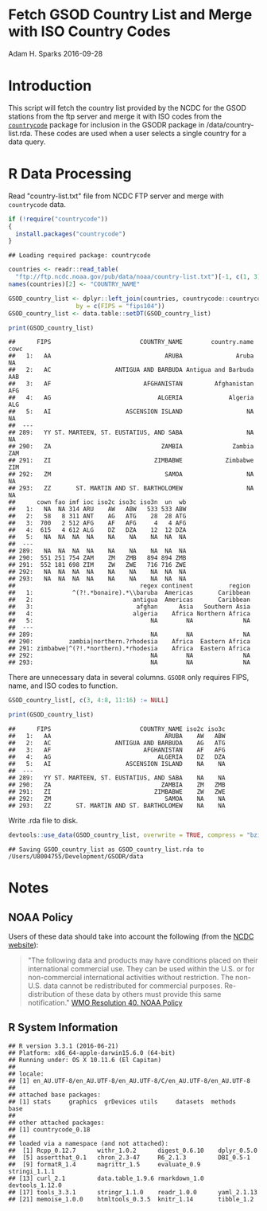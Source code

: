 Fetch GSOD Country List and Merge with ISO Country Codes
================
Adam H. Sparks
2016-09-28

Introduction
============

This script will fetch the country list provided by the NCDC for the GSOD stations from the ftp server and merge it with ISO codes from the [`countrycode`](https://cran.r-project.org/package=countrycode) package for inclusion in the GSODR package in /data/country-list.rda. These codes are used when a user selects a single country for a data query.

R Data Processing
=================

Read "country-list.txt" file from NCDC FTP server and merge with `countrycode` data.

``` r
if (!require("countrycode"))
{
  install.packages("countrycode")
}
```

    ## Loading required package: countrycode

``` r
countries <- readr::read_table(
  "ftp://ftp.ncdc.noaa.gov/pub/data/noaa/country-list.txt")[-1, c(1, 3)]
names(countries)[2] <- "COUNTRY_NAME"

GSOD_country_list <- dplyr::left_join(countries, countrycode::countrycode_data,
                   by = c(FIPS = "fips104"))
GSOD_country_list <- data.table::setDT(GSOD_country_list)

print(GSOD_country_list)
```

    ##      FIPS                         COUNTRY_NAME        country.name cowc
    ##   1:   AA                                ARUBA               Aruba   NA
    ##   2:   AC                  ANTIGUA AND BARBUDA Antigua and Barbuda  AAB
    ##   3:   AF                          AFGHANISTAN         Afghanistan  AFG
    ##   4:   AG                              ALGERIA             Algeria  ALG
    ##   5:   AI                     ASCENSION ISLAND                  NA   NA
    ##  ---                                                                   
    ## 289:   YY ST. MARTEEN, ST. EUSTATIUS, AND SABA                  NA   NA
    ## 290:   ZA                               ZAMBIA              Zambia  ZAM
    ## 291:   ZI                             ZIMBABWE            Zimbabwe  ZIM
    ## 292:   ZM                                SAMOA                  NA   NA
    ## 293:   ZZ       ST. MARTIN AND ST. BARTHOLOMEW                  NA   NA
    ##      cown fao imf ioc iso2c iso3c iso3n  un  wb
    ##   1:   NA  NA 314 ARU    AW   ABW   533 533 ABW
    ##   2:   58   8 311 ANT    AG   ATG    28  28 ATG
    ##   3:  700   2 512 AFG    AF   AFG     4   4 AFG
    ##   4:  615   4 612 ALG    DZ   DZA    12  12 DZA
    ##   5:   NA  NA  NA  NA    NA    NA    NA  NA  NA
    ##  ---                                           
    ## 289:   NA  NA  NA  NA    NA    NA    NA  NA  NA
    ## 290:  551 251 754 ZAM    ZM   ZMB   894 894 ZMB
    ## 291:  552 181 698 ZIM    ZW   ZWE   716 716 ZWE
    ## 292:   NA  NA  NA  NA    NA    NA    NA  NA  NA
    ## 293:   NA  NA  NA  NA    NA    NA    NA  NA  NA
    ##                                   regex continent          region
    ##   1:           ^(?!.*bonaire).*\\baruba  Americas       Caribbean
    ##   2:                            antigua  Americas       Caribbean
    ##   3:                             afghan      Asia   Southern Asia
    ##   4:                            algeria    Africa Northern Africa
    ##   5:                                 NA        NA              NA
    ##  ---                                                             
    ## 289:                                 NA        NA              NA
    ## 290:          zambia|northern.?rhodesia    Africa  Eastern Africa
    ## 291: zimbabwe|^(?!.*northern).*rhodesia    Africa  Eastern Africa
    ## 292:                                 NA        NA              NA
    ## 293:                                 NA        NA              NA

There are unnecessary data in several columns. `GSODR` only requires FIPS, name, and ISO codes to function.

``` r
GSOD_country_list[, c(3, 4:8, 11:16) := NULL]

print(GSOD_country_list)
```

    ##      FIPS                         COUNTRY_NAME iso2c iso3c
    ##   1:   AA                                ARUBA    AW   ABW
    ##   2:   AC                  ANTIGUA AND BARBUDA    AG   ATG
    ##   3:   AF                          AFGHANISTAN    AF   AFG
    ##   4:   AG                              ALGERIA    DZ   DZA
    ##   5:   AI                     ASCENSION ISLAND    NA    NA
    ##  ---                                                      
    ## 289:   YY ST. MARTEEN, ST. EUSTATIUS, AND SABA    NA    NA
    ## 290:   ZA                               ZAMBIA    ZM   ZMB
    ## 291:   ZI                             ZIMBABWE    ZW   ZWE
    ## 292:   ZM                                SAMOA    NA    NA
    ## 293:   ZZ       ST. MARTIN AND ST. BARTHOLOMEW    NA    NA

Write .rda file to disk.

``` r
devtools::use_data(GSOD_country_list, overwrite = TRUE, compress = "bzip2")
```

    ## Saving GSOD_country_list as GSOD_country_list.rda to /Users/U8004755/Development/GSODR/data

Notes
=====

NOAA Policy
-----------

Users of these data should take into account the following (from the [NCDC website](http://www7.ncdc.noaa.gov/CDO/cdoselect.cmd?datasetabbv=GSOD&countryabbv=&georegionabbv=)):

> "The following data and products may have conditions placed on their international commercial use. They can be used within the U.S. or for non-commercial international activities without restriction. The non-U.S. data cannot be redistributed for commercial purposes. Re-distribution of these data by others must provide this same notification." [WMO Resolution 40. NOAA Policy](http://www.wmo.int/pages/about/Resolution40.html)

R System Information
--------------------

    ## R version 3.3.1 (2016-06-21)
    ## Platform: x86_64-apple-darwin15.6.0 (64-bit)
    ## Running under: OS X 10.11.6 (El Capitan)
    ## 
    ## locale:
    ## [1] en_AU.UTF-8/en_AU.UTF-8/en_AU.UTF-8/C/en_AU.UTF-8/en_AU.UTF-8
    ## 
    ## attached base packages:
    ## [1] stats     graphics  grDevices utils     datasets  methods   base     
    ## 
    ## other attached packages:
    ## [1] countrycode_0.18
    ## 
    ## loaded via a namespace (and not attached):
    ##  [1] Rcpp_0.12.7      withr_1.0.2      digest_0.6.10    dplyr_0.5.0     
    ##  [5] assertthat_0.1   chron_2.3-47     R6_2.1.3         DBI_0.5-1       
    ##  [9] formatR_1.4      magrittr_1.5     evaluate_0.9     stringi_1.1.1   
    ## [13] curl_2.1         data.table_1.9.6 rmarkdown_1.0    devtools_1.12.0 
    ## [17] tools_3.3.1      stringr_1.1.0    readr_1.0.0      yaml_2.1.13     
    ## [21] memoise_1.0.0    htmltools_0.3.5  knitr_1.14       tibble_1.2

